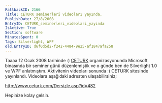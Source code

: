 ```yaml
---
FallbackID: 2166
Title: CETURK seminerleri videoları yayında.
PublishDate: 27/8/2008
EntryID: CETURK_seminerleri_videolari_yayinda
IsActive: True
Section: software
MinutesSpent: 0
Tags: Silverlight, WPF
old.EntryID: d6f0d5d2-f242-4484-9e25-af1847afa258
---
```

Taaaa 12 Ocak 2008 tarihinde :) [CETURK](http://www.ceturk.com/)
organizasyonunda Microsoft binasında bir seminer günü düzenlemiştik ve o
günde ben de Silverlight 1.0 ve WPF anlatmıştım. Aktivitenin videoları
sonunda :) CETURK sitesinde yayınlandı. Videolara aşağıdaki adresten
ulaşabilirsiniz;

<http://www.ceturk.com/Dersizle.asp?id=482>

Hepinize kolay gelsin.


